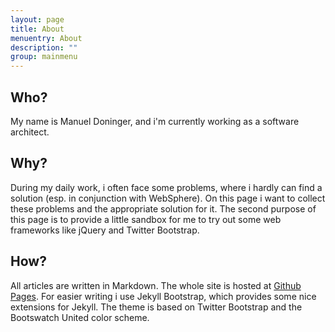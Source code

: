 ```yaml
---
layout: page
title: About
menuentry: About
description: ""
group: mainmenu
---
```


## Who?

My name is Manuel Doninger, and i'm currently working as a software architect.

## Why?
During my daily work, i often face some problems, where i hardly can find a solution (esp. in conjunction with WebSphere).
On this page i want to collect these problems and the appropriate solution for it.
The second purpose of this page is to provide a little sandbox for me to try out some web frameworks like jQuery and Twitter Bootstrap.

## How?
All articles are written in Markdown. The whole site is hosted at [Github Pages](http://github.com/mdoninger/mdoninger.github.com).
For easier writing i use Jekyll Bootstrap, which provides some nice extensions for Jekyll. The theme is based on Twitter Bootstrap
and the Bootswatch United color scheme.

